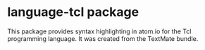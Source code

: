 # language-tcl package

This package provides syntax highlighting in atom.io for the Tcl programming language. It was created from the TextMate bundle.
